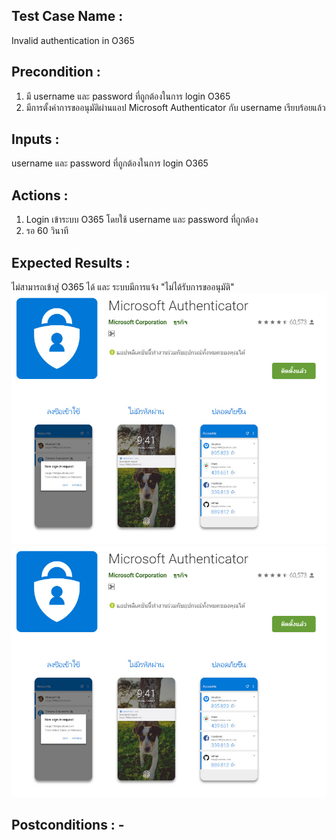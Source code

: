 ## Test Case Name : 
Invalid authentication in O365
## Precondition : 
1. มี username และ password ที่ถูกต้องในการ login O365
2. มีการตั้งค่าการขออนุมัติผ่านแอป Microsoft Authenticator กับ username เรียบร้อยแล้ว
## Inputs : 
username และ password ที่ถูกต้องในการ login O365
## Actions : 
1. Login เข้าระบบ O365 โดยใช้ username และ password ที่ถูกต้อง
2. รอ 60 วินาที
## Expected Results :
ไม่สามารถเข้าสู่ O365 ได้ และ ระบบมีการแจ้ง "ไม่ได้รับการขออนุมัติ"
![GitHub Logo](Pic/O365/MicrosoftAuthenticator.jpg)
![GitHub Logo](Pic/O365/MicrosoftAuthenticator.jpg)
## Postconditions : -
